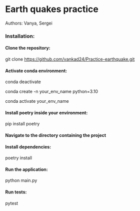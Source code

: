 # Earth quakes practice
Authors: Vanya, Sergei

### Installation:
#### Clone the repository:
git clone https://github.com/vankad24/Practice-earthquake.git

#### Activate conda environment:
conda deactivate

conda create -n your_env_name python=3.10

conda activate your_env_name

#### Install poetry inside your environment:
pip install poetry

#### Navigate to the directory containing the project

#### Install dependencies:
poetry install

#### Run the application:
python main.py

#### Run tests:
pytest
